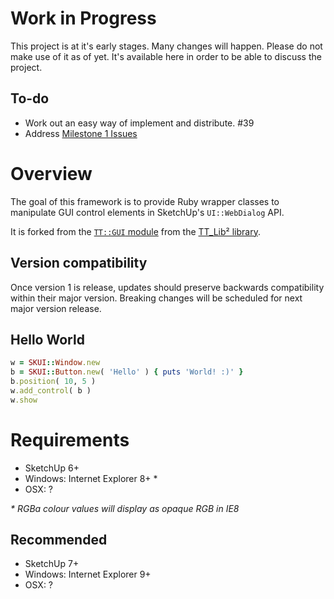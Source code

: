 # Work in Progress

This project is at it's early stages. Many changes will happen. Please do not make use of it as of yet. It's available here in order to be able to discuss the project.

## To-do

* Work out an easy way of implement and distribute. #39
* Address [Milestone 1 Issues](https://github.com/thomthom/SKUI/issues?milestone=1&state=open)

# Overview

The goal of this framework is to provide Ruby wrapper classes to manipulate GUI control elements in SketchUp's `UI::WebDialog` API.

It is forked from the [`TT::GUI` module](http://www.thomthom.net/software/sketchup/tt_lib2/doc/TT/GUI.html ) from the [TT_Lib² library](https://bitbucket.org/thomthom/tt-library-2).

## Version compatibility

Once version 1 is release, updates should preserve backwards compatibility within their major version. Breaking changes will be scheduled for next major version release.

## Hello World

```ruby
w = SKUI::Window.new
b = SKUI::Button.new( 'Hello' ) { puts 'World! :)' }
b.position( 10, 5 )
w.add_control( b )
w.show
```

# Requirements

* SketchUp 6+
* Windows: Internet Explorer 8+ *
* OSX: ?

_* RGBa colour values will display as opaque RGB in IE8_

## Recommended

* SketchUp 7+
* Windows: Internet Explorer 9+
* OSX: ?
